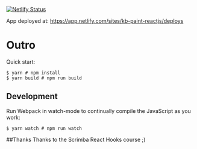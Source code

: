 

[![Netlify Status](https://api.netlify.com/api/v1/badges/31ba3a57-b1c4-4a83-b219-58611a87003c/deploy-status)](https://app.netlify.com/sites/kb-paint-reactjs/deploys)


App deployed at:
https://app.netlify.com/sites/kb-paint-reactjs/deploys

# Outro

Quick start:

```
$ yarn # npm install
$ yarn build # npm run build
````

## Development

Run Webpack in watch-mode to continually compile the JavaScript as you work:

```
$ yarn watch # npm run watch
```
##Thanks
Thanks to the Scrimba React Hooks course ;)
